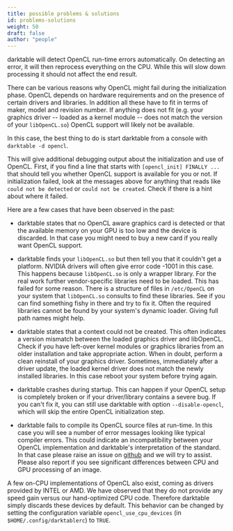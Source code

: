 ```yaml
---
title: possible problems & solutions
id: problems-solutions
weight: 50
draft: false
author: "people"
---
```


darktable will detect OpenCL run-time errors automatically. On detecting an error, it will then reprocess everything on the CPU. While this will slow down processing it should not affect the end result.

There can be various reasons why OpenCL might fail during the initialization phase. OpenCL depends on hardware requirements and on the presence of certain drivers and libraries. In addition all these have to fit in terms of maker, model and revision number. If anything does not fit (e.g. your graphics driver -- loaded as a kernel module -- does not match the version of your `libOpenCL.so`) OpenCL support will likely not be available.

In this case, the best thing to do is start darktable from a console with `darktable -d opencl`.

This will give additional debugging output about the initialization and use of OpenCL. First, if you find a line that starts with `[opencl_init] FINALLY ...` that should tell you whether OpenCL support is available for you or not. If initialization failed, look at the messages above for anything that reads like `could not be detected` or `could not be created`. Check if there is a hint about where it failed.

Here are a few cases that have been observed in the past:

- darktable states that no OpenCL aware graphics card is detected or that the available memory on your GPU is too low and the device is discarded. In that case you might need to buy a new card if you really want OpenCL support.

- darktable finds your `libOpenCL.so` but then tell you that it couldn't get a platform. NVIDIA drivers will often give error code -1001 in this case. This happens because `libOpenCL.so` is only a wrapper library. For the real work further vendor-specific libraries need to be loaded. This has failed for some reason. There is a structure of files in `/etc/OpenCL` on your system that `libOpenCL.so` consults to find these libraries. See if you can find something fishy in there and try to fix it. Often the required libraries cannot be found by your system's dynamic loader. Giving full path names might help.

- darktable states that a context could not be created. This often indicates a version mismatch between the loaded graphics driver and libOpenCL. Check if you have left-over kernel modules or graphics libraries from an older installation and take appropriate action. When in doubt, perform a clean reinstall of your graphics driver. Sometimes, immediately after a driver update, the loaded kernel driver does not match the newly installed libraries. In this case reboot your system before trying again.

- darktable crashes during startup. This can happen if your OpenCL setup is completely broken or if your driver/library contains a severe bug. If you can't fix it, you can still use darktable with option `--disable-opencl`, which will skip the entire OpenCL initialization step.

- darktable fails to compile its OpenCL source files at run-time. In this case you will see a number of error messages looking like typical compiler errors. This could indicate an incompatibility between your OpenCL implementation and darktable's interpretation of the standard. In that case please raise an issue on [github](https://github.com/darktable-org/dtdocs/pull/296/files) and we will try to assist. Please also report if you see significant differences between CPU and GPU processing of an image.

A few on-CPU implementations of OpenCL also exist, coming as drivers provided by INTEL or AMD. We have observed that they do not provide any speed gain versus our hand-optimized CPU code. Therefore darktable simply discards these devices by default. This behavior can be changed by setting the configuration variable `opencl_use_cpu_devices` (in `$HOME/.config/darktablerc`) to `TRUE`.
